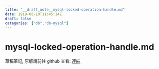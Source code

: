```yaml
---
title: "__draft_note__mysql-locked-operation-handle.md"
date: 1919-08-10T11:45:14Z
draft: false
categories: ["db","db-mysql"]
---
```


# mysql-locked-operation-handle.md

草稿筆記, 原版請前往 github 查看: [連結](https://github.com/tinghaolai/just-random-note/blob/master/db/mysql/mysql-locked-operation-handle.md)